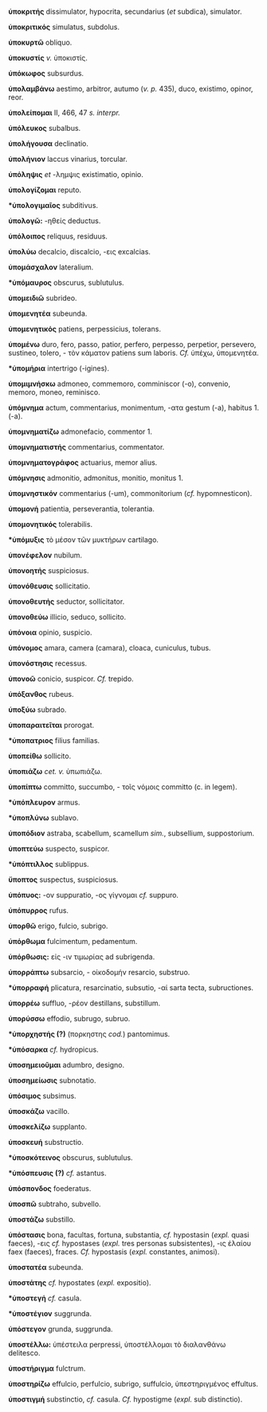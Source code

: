 **ὑποκριτής** dissimulator, hypocrita, secundarius (*et* subdica),
simulator.

**ὑποκριτικός** simulatus, subdolus.

**ὑποκυρτῶ** obliquo.

**ὑποκυστίς** *v.* ὑποκιστίς.

**ὑπόκωφος** subsurdus.

**ὑπολαμβάνω** aestimo, arbitror, autumo (*v. p.* 435), duco, existimo,
opinor, reor.

**ὑπολείπομαι** II, 466, 47 *s. interpr.*

**ὑπόλευκος** subalbus.

**ὑπολήγουσα** declinatio.

**ὑπολήνιον** laccus vinarius, torcular.

**ὑπόληψις** *et* -λημψις existimatio, opinio.

**ὑπολογίζομαι** reputo.

**\*ὑπολογιμαῖος** subditivus.

**ὑπολογῶ:** -ηθείς deductus.

**ὑπόλοιπος** reliquus, residuus.

**ὑπολύω** decalcio, discalcio, -εις excalcias.

**ὑπομάσχαλον** lateralium.

**\*ὑπόμαυρος** obscurus, sublutulus.

**ὑπομειδιῶ** subrideo.

**ὑπομενητέα** subeunda.

**ὑπομενητικός** patiens, perpessicius, tolerans.

**ὑπομένω** duro, fero, passo, patior, perfero, perpesso, perpetior,
persevero, sustineo, tolero, - τὸν κάματον patiens sum laboris. *Cf.*
ὑπέχω, ὑπομενητέα.

**\*ὑπομήρια** intertrigo (-igines).

**ὑπομιμνήσκω** admoneo, commemoro, comminiscor (-o), convenio, memoro,
moneo, reminisco.

**ὑπόμνημα** actum, commentarius, monimentum, -ατα gestum (-a),
habitus 1. (-a).

**ὑπομνηματίζω** admonefacio, commentor 1.

**ὑπομνηματιστής** commentarius, commentator.

**ὑπομνηματογράφος** actuarius, memor alius.

**ὑπόμνησις** admonitio, admonitus, monitio, monitus 1.

**ὑπομνηστικόν** commentarius (-um), commonitorium (*cf.*
hypomnesticon).

**ὑπομονή** patientia, perseverantia, tolerantia.

**ὑπομονητικός** tolerabilis.

**\*ὑπόμυξις** τὸ μέσον τῶν μυκτήρων cartilago.

**ὑπονέφελον** nubilum.

**ὑπονοητής** suspiciosus.

**ὑπονόθευσις** sollicitatio.

**ὑπονοθευτής** seductor, sollicitator.

**ὑπονοθεύω** illicio, seduco, sollicito.

**ὑπόνοια** opinio, suspicio.

**ὑπόνομος** amara, camera (camara), cloaca, cuniculus, tubus.

**ὑπονόστησις** recessus.

**ὑπονοῶ** conicio, suspicor. *Cf.* trepido.

**ὑπόξανθος** rubeus.

**ὑποξύω** subrado.

**ὑποπαραιτεῖται** prorogat.

**\*ὑποπατριος** filius familias.

**ὑποπείθω** sollicito.

**ὑποπιάζω** *cet. v.* ὑπωπιάζω.

**ὑποπίπτω** committo, succumbo, - τοῖς νόμοις committo (c. in legem).

**\*ὑπόπλευρον** armus.

**\*ὑποπλύνω** sublavo.

**ὑποπόδιον** astraba, scabellum, scamellum *sim.*, subsellium,
suppostorium.

**ὑποπτεύω** suspecto, suspicor.

**\*ὑπόπτιλλος** sublippus.

**ὔποπτος** suspectus, suspiciosus.

**ὑπόπυος:** -ον suppuratio, -ος γίγνομαι *cf.* suppuro.

**ὑπόπυρρος** rufus.

**ὑπορθῶ** erigo, fulcio, subrigo.

**ὑπόρθωμα** fulcimentum, pedamentum.

**ὑπόρθωσις:** εἰς -ιν τιμωρίας ad subrigenda.

**ὑπορράπτω** subsarcio, - οἰκοδομήν resarcio, substruo.

**\*ὑπορραφή** plicatura, resarcinatio, subsutio, -αί sarta tecta,
subructiones.

**ὑπορρέω** suffluo, -ρέον destillans, substillum.

**ὑπορύσσω** effodio, subrugo, subruo.

**\*ὑπορχηστής (?)** (πορκηστης *cod.*) pantomimus.

**\*ὑπόσαρκα** *cf.* hydropicus.

**ὑποσημειοῦμαι** adumbro, designo.

**ὑποσημείωσις** subnotatio.

**ὑπόσιμος** subsimus.

**ὑποσκάζω** vacillo.

**ὑποσκελίζω** supplanto.

**ὑποσκευή** substructio.

**\*ὑποσκότεινος** obscurus, sublutulus.

**\*ὑπόσπευσις (?)** *cf.* astantus.

**ὑπόσπονδος** foederatus.

**ὑποσπῶ** subtraho, subvello.

**ὑποστάζω** substillo.

**ὑπόστασις** bona, facultas, fortuna, substantia, *cf.* hypostasin
(*expl.* quasi faeces), -εις *cf.* hypostases (*expl.* tres personas
subsistentes), -ις ἐλαίου faex (faeces), fraces. *Cf.* hypostasis
(*expl.* constantes, animosi).

**ὑποστατέα** subeunda.

**ὑποστάτης** *cf.* hypostates (*expl.* expositio).

**\*ὑποστεγή** *cf.* casula.

**\*ὑποστέγιον** suggrunda.

**ὑπόστεγον** grunda, suggrunda.

**ὑποστέλλω:** ὑπέστειλα perpressi, ὑποστέλλομαι τὸ διαλανθάνω
delitesco.

**ὑποστήριγμα** fulctrum.

**ὑποστηρίζω** effulcio, perfulcio, subrigo, suffulcio, ὑπεστηριγμένος
effultus.

**ὑποστιγμή** substinctio, *cf.* casula. *Cf.* hypostigme (*expl.* sub
distinctio).
